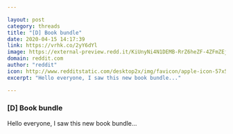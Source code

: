 ```yaml
---

layout: post
category: threads
title: "[D] Book bundle"
date: 2020-04-15 14:17:39
link: https://vrhk.co/2yY6dYl
image: https://external-preview.redd.it/KiUnyNi4N1DEMB-RrZ6heZF-4ZFmZEjYyeKRTiA461U.jpg?width=1200&height=628&auto=webp&crop=1200:628,smart&s=3d9d740e4cdbf6c0eaa93fc83d0c0789b2bc1892
domain: reddit.com
author: "reddit"
icon: http://www.redditstatic.com/desktop2x/img/favicon/apple-icon-57x57.png
excerpt: "Hello everyone, I saw this new book bundle..."

---
```


### [D] Book bundle

Hello everyone, I saw this new book bundle...